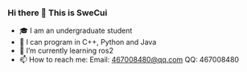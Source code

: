 ### Hi there 👋 This is SweCui

- 🎓 I am an undergraduate student
- 🦾 I can program in C++, Python and Java
- 🌱 I’m currently learning ros2
- 📫 How to reach me: Email: 467008480@qq.com QQ: 467008480

